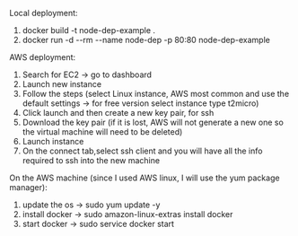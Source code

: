 Local deployment:

1. docker build -t node-dep-example .
2. docker run -d --rm --name node-dep -p 80:80 node-dep-example 

AWS deployment:

1. Search for EC2 -> go to dashboard
2. Launch new instance
3. Follow the steps (select Linux instance, AWS most common and use the default settings -> for free version select instance type t2micro)
4. Click launch and then create a new key pair, for ssh 
5. Download the key pair (if it is lost, AWS will not generate a new one so the virtual machine will need to be deleted)
6. Launch instance
7. On the connect tab,select ssh client and you will have all the info required to ssh into the new machine

On the AWS machine (since I used AWS linux, I will use the yum package manager):

1. update the os -> sudo yum update -y
2. install docker -> sudo amazon-linux-extras install docker
3. start docker -> sudo service docker start